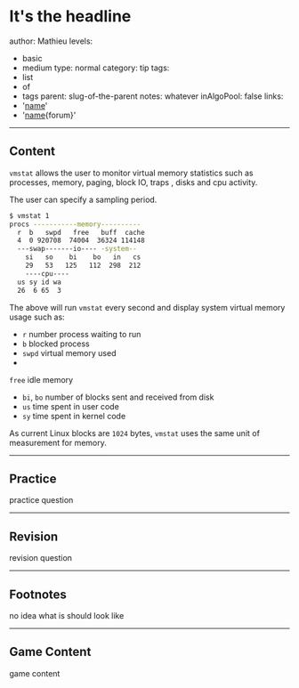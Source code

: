 # It's the headline
author: Mathieu
levels:
  - basic
  - medium
type: normal
category: tip
tags:
  - list
  - of
  - tags
parent: slug-of-the-parent
notes: whatever
inAlgoPool: false
links:
  - '[name](url)'
  - '[name](url){forum}'

---
## Content

`vmstat` allows the user to monitor virtual
memory statistics such as processes, memory,
paging, block IO, traps , disks and cpu
activity.

The user can specify a sampling period.

```bash
$ vmstat 1
procs -----------memory----------
  r  b   swpd   free   buff  cache
  4  0 920708  74004  36324 114148
  ---swap-------io---- -system--
    si   so    bi    bo   in   cs
    29   53   125   112  298  212
    ----cpu----
  us sy id wa
  26  6 65  3
```

The above will run `vmstat` every second and
display system virtual memory usage such
as:
- `r` number process waiting to run
- `b`
blocked process
- `swpd` virtual memory used
-
`free` idle memory
-  `bi`, `bo` number of
blocks sent and received from disk
- `us`
time spent in user code
- `sy` time spent in
kernel code

As current Linux blocks are `1024` bytes, `vmstat` uses the same unit of measurement for memory.

---
## Practice

practice question

---
## Revision

revision question

---
## Footnotes

no idea what is should look like

---
## Game Content

game content

